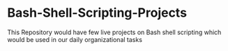 # Bash-Shell-Scripting-Projects
This Repository would have few live projects on Bash shell scripting which would be used in our daily organizational tasks
